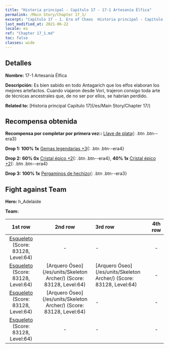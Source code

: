 ```yaml
---
title: "Historia principal - Capítulo 17 - 17-1 Artesanía Élfica"
permalink: /Main Story/Chapter 17_1/
excerpt: "Capítulo 17 - 1. Era of Chaos  Historia principal - Capítulo 17_1. 17-1 Artesanía Élfica"
last_modified_at: 2021-06-22
locale: es
ref: "Chapter 17_1.md"
toc: false
classes: wide
---
```


## Detalles

 **Nombre:** 17-1 Artesanía Élfica

 **Descripción:** Es bien sabido en todo Antagarich que los elfos elaboran los mejores artefactos. Cuando viajaron desde Vori, trajeron consigo toda arte de técnicas ancestrales que, de no ser por ellos, se habrían perdido.

 **Related to:** [Historia principal Capítulo 17](/es/Main Story/Chapter 17/)

## Recompensa obtenida

 **Recompensa por completar por primera vez::** [Llave de plata](/ItemsES/con_693/){: .btn .btn--era3}

 **Drop 1:** **100% 1x** [Gemas legendarias +3](/ItemsES/mat_58/){: .btn .btn--era4}

 **Drop 2:** **60% 0x** [Cristal épico +2](/ItemsES/mat_52/){: .btn .btn--era4}, **40% 1x** [Cristal épico +2](/ItemsES/mat_52/){: .btn .btn--era4}

 **Drop 3:** **100% 1x** [Pergaminos de hechizo](/ItemsES/con_694/){: .btn .btn--era3}


## Fight against Team
 **Hero:** h_Adelaide

 **Team:**


  | 1st row | 2nd row | 3rd row | 4th row |
  |:----:|:----:|:----|:----:|
  | [Esqueleto](/es/units/Skeleton/) (Score: 83128, Level:64)  | - | - | - |
  | [Esqueleto](/es/units/Skeleton/) (Score: 83128, Level:64)  | [Arquero Óseo](/es/units/Skeleton Archer/) (Score: 83128, Level:64)  | [Arquero Óseo](/es/units/Skeleton Archer/) (Score: 83128, Level:64)  | - |
  | [Esqueleto](/es/units/Skeleton/) (Score: 83128, Level:64)  | [Arquero Óseo](/es/units/Skeleton Archer/) (Score: 83128, Level:64)  | - | - |
  | [Esqueleto](/es/units/Skeleton/) (Score: 83128, Level:64)  | - | - | - |



